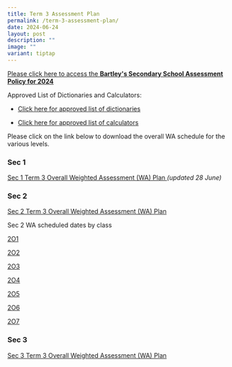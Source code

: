 ```yaml
---
title: Term 3 Assessment Plan
permalink: /term-3-assessment-plan/
date: 2024-06-24
layout: post
description: ""
image: ""
variant: tiptap
---
```

<p><a href="https://www.bartleysec.moe.edu.sg/our-holistic-curriculum/instructional-programmes/assessment-matters/" rel="noopener noreferrer nofollow" target="_blank"><u>Please click here to access the </u></a><strong><a href="https://www.bartleysec.moe.edu.sg/our-holistic-curriculum/instructional-programmes/assessment-matters/" rel="noopener noreferrer nofollow" target="_blank"><u>Bartley's Secondary School Assessment Policy for 2024</u></a></strong>
</p>
<p>Approved List of Dictionaries and Calculators:</p>
<ul data-tight="true" class="tight">
<li>
<p><a href="https://www.bartleysec.moe.edu.sg/files/list_of_approved_mtl_dictionaries_2024_exam.pdf" rel="noopener noreferrer nofollow" target="_blank"><u>Click here for approved list of dictionaries</u></a>
</p>
</li>
<li>
<p><a href="https://www.bartleysec.moe.edu.sg/files/guidelines_on_the_use_of_calculators_for_2024_exam__website_.pdf" rel="noopener noreferrer nofollow" target="_blank"><u>Click here for approved list of calculators</u></a>
</p>
</li>
</ul>
<p>Please click on the link below to download the overall WA schedule for
the various levels.</p>
<p></p>
<h3>Sec 1</h3>
<p><a href="/files/S1_2024_Term_3_Weighted_Assessment__Overall_Schedule_26_June.pdf" rel="noopener noreferrer nofollow" target="_blank">Sec 1 Term 3 Overall Weighted Assessment (WA) Plan </a><em>(updated 28 June)</em>
</p>
<p></p>
<h3>Sec 2</h3>
<p><a href="/files/S2_2024_Term_3_Weighted_Assessment__Overall_Schedule_24_June.pdf" rel="noopener noreferrer nofollow" target="_blank">Sec 2 Term 3 Overall Weighted Assessment (WA) Plan</a>
</p>
<p>Sec 2 WA scheduled dates by class</p>
<p><a href="/files/2O1_Term_3_WA_Detailed_Schedule_2024.pdf" rel="noopener noreferrer nofollow" target="_blank">2O1</a>
</p>
<p><a href="/files/2O2_Term_3_WA_Detailed_Schedule_2024.pdf" rel="noopener noreferrer nofollow" target="_blank">2O2</a>
</p>
<p><a href="/files/2O3_Term_3_WA_Detailed_Schedule_2024.pdf" rel="noopener noreferrer nofollow" target="_blank">2O3</a>
</p>
<p><a href="/files/2O4_Term_3_WA_Detailed_Schedule_2024.pdf" rel="noopener noreferrer nofollow" target="_blank">2O4</a>
</p>
<p><a href="/files/2O5_Term_3_WA_Detailed_Schedule_2024.pdf" rel="noopener noreferrer nofollow" target="_blank">2O5</a>
</p>
<p><a href="/files/2O6_Term_3_WA_Detailed_Schedule_2024.pdf" rel="noopener noreferrer nofollow" target="_blank">2O6</a>
</p>
<p><a href="/files/2O7_Term_3_WA_Detailed_Schedule_2024_updated_3_Jul.pdf" rel="noopener noreferrer nofollow" target="_blank">2O7</a>
</p>
<p></p>
<h3>Sec 3</h3>
<p><a href="/files/S3_2024_Term_3_Weighted_Assessment__Overall_Schedule_24_June.pdf" rel="noopener noreferrer nofollow" target="_blank">Sec 3 Term 3 Overall Weighted Assessment (WA) Plan</a>
</p>